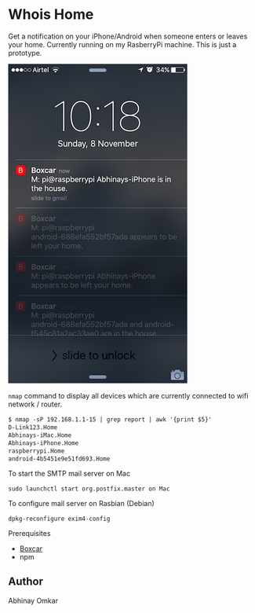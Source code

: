 # Whois Home

Get a notification on your iPhone/Android when someone enters or leaves your home. Currently running on my RasberryPi machine. This is just a prototype.

![](./screenshot.png)

`nmap` command to display all devices which are currently connected to wifi network / router.

    $ nmap -sP 192.168.1.1-15 | grep report | awk '{print $5}'
    D-Link123.Home
    Abhinays-iMac.Home
    Abhinays-iPhone.Home
    raspberrypi.Home
    android-4b5451e9e51fd693.Home

To start the SMTP mail server on Mac

    sudo launchctl start org.postfix.master on Mac

To configure mail server on Rasbian (Debian)

    dpkg-reconfigure exim4-config

Prerequisites

* [Boxcar](https://boxcar.io)
* npm

Author
------

Abhinay Omkar
